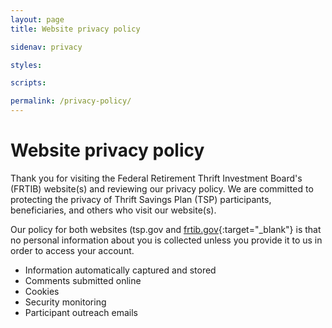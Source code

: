 ```yaml
---
layout: page
title: Website privacy policy

sidenav: privacy

styles:

scripts:

permalink: /privacy-policy/
---
```

# Website privacy policy

Thank you for visiting the Federal Retirement Thrift Investment Board's (FRTIB) website(s) and reviewing our privacy policy. We are committed to protecting the privacy of Thrift Savings Plan (TSP) participants, beneficiaries, and others who visit our website(s).

Our policy for both websites (tsp.gov and [frtib.gov](https://www.frtib.gov){:target="\_blank"} is that no personal information about you is collected unless you provide it to us in order to access your account.

- Information automatically captured and stored
- Comments submitted online
- Cookies
- Security monitoring
- Participant outreach emails

<!-- CONTENT END -->
